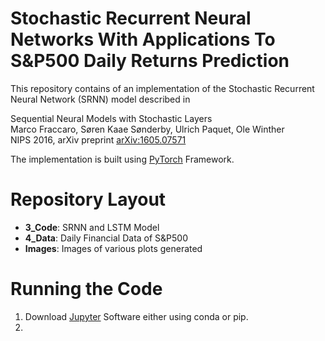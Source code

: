# Stochastic Recurrent Neural Networks With Applications To S&P500 Daily Returns Prediction

This repository contains of an implementation of the Stochastic Recurrent Neural Network (SRNN) model described in

Sequential Neural Models with Stochastic Layers <br>
Marco Fraccaro, Søren Kaae Sønderby, Ulrich Paquet, Ole Winther <br>
NIPS 2016, arXiv preprint [arXiv:1605.07571](https://arxiv.org/abs/1605.07571)

The implementation is built using [PyTorch](https://pytorch.org/) Framework.

# Repository Layout
* **3_Code**: SRNN and LSTM Model
* **4_Data**: Daily Financial Data of S&P500 
* **Images**: Images of various plots generated

# Running the Code
1. Download [Jupyter](https://jupyter.org/install) Software either using conda or pip.
2. 




